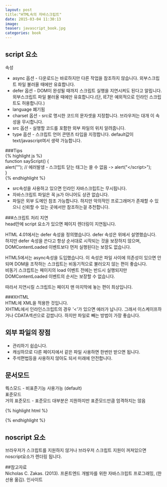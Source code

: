 ```yaml
---
layout: post
title:"HTML속의 자바스크립트"
date: 2015-03-04 11:30:13
image: 
teaser: javascript_book.jpg
categories: book
--- 
```


## script 요소  
속성  
- async 옵션 - 다운로드는 바로하지만 다른 작업을 참조하지 않습니다. 외부스크립트 파일 불러올 때에만 유효합니다.  
- defer 옵션 - DOM이 완성될 때까지 스크립트 실행을 지연시켜도 된다고 알립니다. 외부스크립트 파일 불러올 때에만 유효합니다.(단, IE7은 예외적으로 인라인 스크립트도 허용합니다.)  
- language 폐기됨  
- charset 옵션 - src로 명시한 코드의 문자셋을 지정합니다. 브라우저는 대개 이 속성을 무시합니다.  
- src 옵션 - 실행할 코드를 포함한 외부 파일의 위치 알려줍니다.  
- type 옵션 - 스크립트 언어 콘텐츠 타입을 지정합니다. default값이 text/javascript여서 생략 가능합니다.  

###Tips  
{% highlight js %}  
function sayScript() {  
	alert("</script>"); // 에러발생 - 스크립트 닫는 태그는 쓸 수 없음 -> alert("<\/script>");  
}  
{% endhighlight %}  
- src속성을 사용하고 있으면 인라인 자바스크립트는 무시됩니다.  
- 자바스크립트 파일은 꼭 js가 아니어도 상관 없습니다.  
- 파일은 외부 도메인 참조 가능합니다. 하지만 악의적인 프로그래머가 존재할 수 있으니 신뢰할 수 있는 곳에서만 참조하는걸 추천합니다.  

###스크립트 처리 지연  
head안에 script 요소가 있으면 페이지 렌더링이 지연됩니다.  
  
HTML 4.01에서는 defer 속성을 정의했습니다. defer 속성은 위에서 설명했습니다.   
하지만 defer 속성을 쓴다고 항상 순서대로 시작되는 것을 보장하지 않으며, DOMContentLoaded 이벤트보다 먼저 실행된다는 보장도 없습니다.  
  
HTML5에서는 async속성을 도입했습니다. 이 속성은 파일 사이에 의존성이 있으면 안되며 DOM을 조작하는 스크립트는 비동기적으로 불러오지 않는 편이 좋습니다.  
비동기 스크립트는 페이지의 load 이벤트 전에는 반드시 실행되지만 DOMContentLoaded 이벤트의 순서는 보장할 수 없습니다.  
  
따라서 지연시킬 스크립트는 페이지 맨 마지막에 놓는 편이 최상입니다.  

###XHTML  
HTML에 XML을 적용한 것입니다.  
XHTML에서 인라인스크립트의 경우 '<'가 있으면 에러가 납니다. 그래서 이스케이프하거나 CDATA섹션으로 감쌉니다. 하지만 파일로 빼는 방법이 가장 좋습니다.  

## 외부 파일의 장점  
- 관리하기 쉽습니다.  
- 캐싱하므로 다른 페이지에서 같은 파일 사용하면 한번만 받으면 됩니다.  
- 주석편법등을 사용하지 않아도 되서 미래에 안전합니다.  

## 문서모드  
쿽스모드 - 비표준기능 사용가능 (default)  
표준모드  
거의 표준모드 - 표준모드 대부분은 지원하지만 표준모드만큼 엄격하지는 않음  
  
{% highlight html %}  
<!-- HTML5 항상 붙여야함-->
<!DOCTYPE html>
{% endhighlight %}  

## noscript 요소  
브라우저가 스크립트를 지원하지 않거나 브라우저 스크립트 지원이 꺼져있으면 noscript요소가 렌더링 됩니다.  

##참고자료  
Nicholas C. Zakas. (2013). 프론트엔드 개발자를 위한 자바스크립트 프로그래밍, (한선용 옮김). 인사이트
